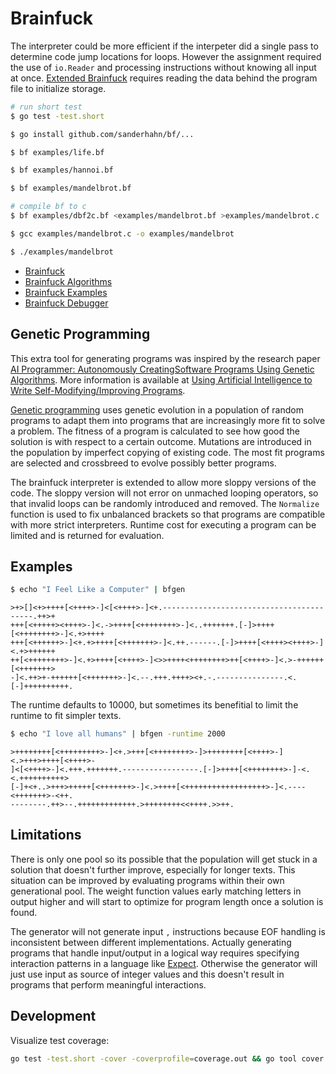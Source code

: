# Brainfuck

The interpreter could be more efficient if the interpeter did a single pass to determine code jump locations for loops. However the assignment required the use of `io.Reader` and processing instructions without knowing all input at once. [Extended Brainfuck](https://esolangs.org/wiki/Extended_Brainfuck) requires reading the data behind the program file to initialize storage.

```bash
# run short test
$ go test -test.short

$ go install github.com/sanderhahn/bf/...

$ bf examples/life.bf

$ bf examples/hannoi.bf

$ bf examples/mandelbrot.bf

# compile bf to c
$ bf examples/dbf2c.bf <examples/mandelbrot.bf >examples/mandelbrot.c

$ gcc examples/mandelbrot.c -o examples/mandelbrot

$ ./examples/mandelbrot
```

- [Brainfuck](http://www.linusakesson.net/programming/brainfuck/index.php)
- [Brainfuck Algorithms](https://esolangs.org/wiki/Brainfuck_algorithms)
- [Brainfuck Examples](http://esoteric.sange.fi/brainfuck/bf-source/prog/)
- [Brainfuck Debugger](http://jsfiddle.net/egon/PyyV2/20/embedded/result/)

## Genetic Programming

This extra tool for generating programs was inspired by the research paper
[AI Programmer: Autonomously CreatingSoftware Programs Using Genetic Algorithms](https://arxiv.org/pdf/1709.05703.pdf).
More information is available at [Using Artificial Intelligence to Write Self-Modifying/Improving Programs](http://www.primaryobjects.com/2013/01/27/using-artificial-intelligence-to-write-self-modifying-improving-programs/).

[Genetic programming](https://en.wikipedia.org/wiki/Genetic_programming) uses
genetic evolution in a population of random programs to adapt them into
programs that are increasingly more fit to solve a problem. The fitness of a program
is calculated to see how good the solution is with respect to a certain outcome.
Mutations are introduced in the population by imperfect copying of existing
code. The most fit programs are selected and crossbreed to evolve possibly
better programs.

The brainfuck interpreter is extended to allow more sloppy versions of the code.
The sloppy version will not error on unmached looping operators, so that invalid
loops can be randomly introduced and removed. The `Normalize` function is used
to fix unbalanced brackets so that programs are compatible with more strict
interpreters. Runtime cost for executing a program can be limited and is
returned for evaluation.

## Examples

```bash
$ echo "I Feel Like a Computer" | bfgen
```

```
>+>[]<+>++++[<++++>-]<[<++++>-]<+.-----------------------------------------.++>+
+++[<+++++><++++>-]<.->++++[<++++++++>-]<..+++++++.[-]>++++[<++++++++>-]<.+>++++
+++[<++++++>-]<+.+>++++[<+++++++>-]<.++.------.[-]>++++[<++++><++++>-]<.+>++++++
++[<++++++++>-]<.+>++++[<++++>-]<>>++++<++++++++>++[<++++>-]<.>-++++++[<+++++++>
-]<.++>+-++++++[<+++++++>-]<.--.+++.++++><+.-.---------------.<.[-]++++++++++.
```

<!-- https://www.youtube.com/watch?v=G0-PxhDZV00 -->

The runtime defaults to 10000, but sometimes its benefitial to limit the runtime
to fit simpler texts.

```bash
$ echo "I love all humans" | bfgen -runtime 2000
```

```
>++++++++[<+++++++++>-]<+.>+++[<++++++++>-]>++++++++[<++++>-]<.>+++>++++[<++++>-
]<[<++++>-]<.+++.+++++++.-----------------.[-]>++++[<++++++++>-]-<.<.++++++++++>
[-]+<+..>+++>+++++[<+++++++>-]<.>++++[<++++++++++++++++++>-]<.----<+++++++>-<++.
--------.++>--.+++++++++++++.>++++++++<<++++.>>++.
```

## Limitations

There is only one pool so its possible that the population will get stuck in
a solution that doesn't further improve, especially for longer texts. This
situation can be improved by evaluating programs within their own generational
pool. The weight function values early matching letters in output higher and
will start to optimize for program length once a solution is found.

The generator will not generate input `,` instructions because EOF handling is
inconsistent between different implementations.
Actually generating programs that handle input/output in a logical way requires
specifying interaction patterns in a language like [Expect](https://en.wikipedia.org/wiki/Expect).
Otherwise the generator will just use input as source of integer values and
this doesn't result in programs that perform meaningful interactions.

## Development

Visualize test coverage:

```bash
go test -test.short -cover -coverprofile=coverage.out && go tool cover -html=coverage.out
```

